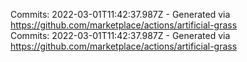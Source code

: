 Commits: 2022-03-01T11:42:37.987Z - Generated via https://github.com/marketplace/actions/artificial-grass
<br>
Commits: 2022-03-01T11:42:37.987Z - Generated via https://github.com/marketplace/actions/artificial-grass
<br>
